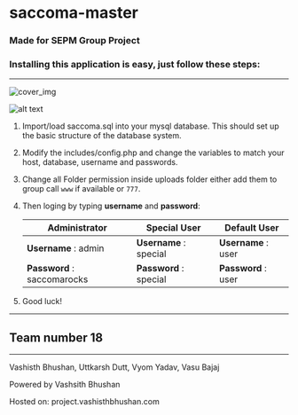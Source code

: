 # saccoma-master


### Made for SEPM Group Project 

### Installing this application is easy, just follow these steps:
****

![cover_img](https://github.com/vashisth00/saccoma-master/blob/master/cover.png)

![alt text](https://github.com/vashisth00/saccoma-master/blob/master/Screenshot%20(573).png)

1. Import/load saccoma.sql into your mysql database. This should set up the basic structure of the database system.

2. Modify the includes/config.php and change the variables to match your host, database, username and passwords.

3. Change all Folder permission inside uploads folder either add them to group call `www` if available or `777`.

4. Then loging by typing **username** and **password**:


   Administrator               | Special User           | Default User
   ----------------------------| -----------------------| -------------------
   **Username** : admin        | **Username** : special | **Username** : user
   **Password** : saccomarocks | **Password** : special | **Password** : user

6. Good luck!  

- - - -

## Team number 18

- - - -
Vashisth Bhushan,
Uttkarsh Dutt,
Vyom Yadav,
Vasu Bajaj

Powered by Vashsith Bhushan

Hosted on:
project.vashisthbhushan.com
